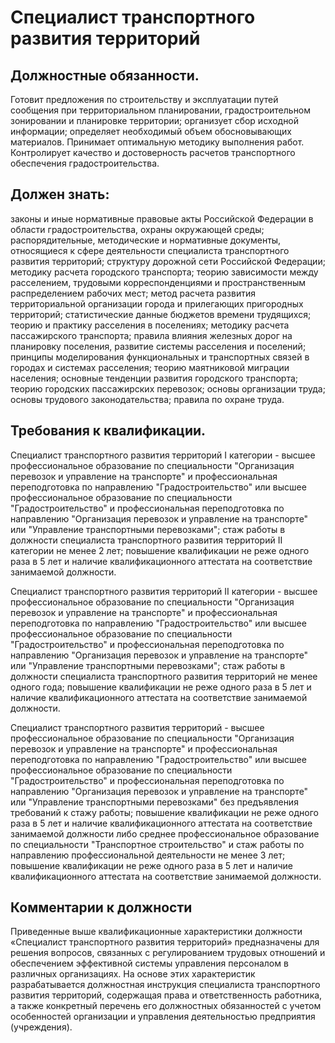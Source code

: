# Специалист транспортного развития территорий

## Должностные обязанности.
Готовит предложения по строительству и
эксплуатации путей сообщения при территориальном планировании,
градостроительном зонировании и планировке территории; организует сбор
исходной информации; определяет необходимый объем обосновывающих материалов.
Принимает оптимальную методику выполнения работ. Контролирует качество и
достоверность расчетов транспортного обеспечения градостроительства.

## Должен знать:
законы и иные нормативные правовые акты Российской Федерации
в области градостроительства, охраны окружающей среды; распорядительные,
методические и нормативные документы, относящиеся к сфере деятельности
специалиста транспортного развития территорий; структуру дорожной сети
Российской Федерации; методику расчета городского транспорта; теорию
зависимости между расселением, трудовыми корреспонденциями и пространственным
распределением рабочих мест; метод расчета развития территориальной
организации города и прилегающих пригородных территорий; статистические данные
бюджетов времени трудящихся; теорию и практику расселения в поселениях;
методику расчета пассажирского транспорта; правила влияния железных дорог на
планировку поселения, развитие системы расселения и поселений; принципы
моделирования функциональных и транспортных связей в городах и системах
расселения; теорию маятниковой миграции населения; основные тенденции развития
городского транспорта; теорию городских пассажирских перевозок; основы
организации труда; основы трудового законодательства; правила по охране труда.

## Требования к квалификации.
Специалист транспортного развития территорий I категории - высшее
профессиональное образование по специальности "Организация перевозок и
управление на транспорте" и профессиональная переподготовка по направлению
"Градостроительство" или высшее профессиональное образование по специальности
"Градостроительство" и профессиональная переподготовка по направлению
"Организация перевозок и управление на транспорте" или "Управление
транспортными перевозками"; стаж работы в должности специалиста транспортного
развития территорий II категории не менее 2 лет; повышение квалификации не
реже одного раза в 5 лет и наличие квалификационного аттестата на соответствие
занимаемой должности.

Специалист транспортного развития территорий II категории - высшее
профессиональное образование по специальности "Организация перевозок и
управление на транспорте" и профессиональная переподготовка по направлению
"Градостроительство" или высшее профессиональное образование по специальности
"Градостроительство" и профессиональная переподготовка по направлению
"Организация перевозок и управление на транспорте" или "Управление
транспортными перевозками"; стаж работы в должности специалиста транспортного
развития территорий не менее одного года; повышение квалификации не реже
одного раза в 5 лет и наличие квалификационного аттестата на соответствие
занимаемой должности.

Специалист транспортного развития территорий - высшее профессиональное
образование по специальности "Организация перевозок и управление на
транспорте" и профессиональная переподготовка по направлению
"Градостроительство" или высшее профессиональное образование по специальности
"Градостроительство" и профессиональная переподготовка по направлению
"Организация перевозок и управление на транспорте" или "Управление
транспортными перевозками" без предъявления требований к стажу работы;
повышение квалификации не реже одного раза в 5 лет и наличие квалификационного
аттестата на соответствие занимаемой должности либо среднее профессиональное
образование по специальности "Транспортное строительство" и стаж работы по
направлению профессиональной деятельности не менее 3 лет; повышение
квалификации не реже одного раза в 5 лет и наличие квалификационного аттестата
на соответствие занимаемой должности.

## Комментарии к должности

Приведенные выше квалификационные характеристики должности «Специалист
транспортного развития территорий» предназначены для решения вопросов,
связанных с регулированием трудовых отношений и обеспечением эффективной
системы управления персоналом в различных организациях. На основе этих
характеристик разрабатывается должностная инструкция специалиста транспортного
развития территорий, содержащая права и ответственность работника, а также
конкретный перечень его должностных обязанностей с учетом особенностей
организации и управления деятельностью предприятия (учреждения).

